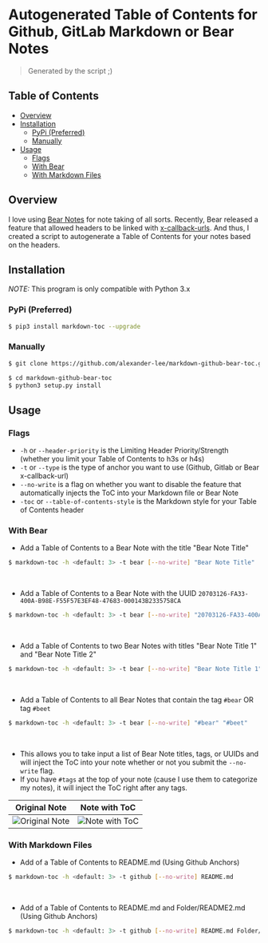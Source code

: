 # Autogenerated Table of Contents for Github, GitLab Markdown or Bear Notes

> Generated by the script ;)
## Table of Contents
* [Overview](#Overview)
* [Installation](#Installation)
	* [PyPi (Preferred)](#PyPi-(Preferred))
	* [Manually](#Manually)
* [Usage](#Usage)
	* [Flags](#Flags)
	* [With Bear](#With-Bear)
	* [With Markdown Files](#With-Markdown-Files)

## Overview
I love using [Bear Notes](https://bear.app/) for note taking of all sorts. Recently, Bear released a feature that allowed headers to be linked with [x-callback-urls](http://x-callback-url.com/). And thus, I created a script to autogenerate a Table of Contents for your notes based on the headers.

## Installation
*NOTE:* This program is only compatible with Python 3.x

### PyPi (Preferred)
```sh
$ pip3 install markdown-toc --upgrade
```

### Manually
```sh
$ git clone https://github.com/alexander-lee/markdown-github-bear-toc.git

$ cd markdown-github-bear-toc
$ python3 setup.py install
```

## Usage
### Flags
* `-h` or `--header-priority` is the Limiting Header Priority/Strength (whether you limit your Table of Contents to h3s or h4s)
* `-t` or `--type` is the type of anchor you want to use (Github, Gitlab or Bear x-callback-url)
* `--no-write` is a flag on whether you want to disable the feature that automatically injects the ToC into your Markdown file or Bear Note
* `-toc` or `--table-of-contents-style` is the Markdown style for your Table of Contents header

### With Bear
* Add a Table of Contents to a Bear Note with the title "Bear Note Title"
```sh
$ markdown-toc -h <default: 3> -t bear [--no-write] "Bear Note Title"
```
‎

* Add a Table of Contents to a Bear Note with the UUID `20703126-FA33-400A-B98E-F55F57E3EF48-47683-000143B2335758CA`
```sh
$ markdown-toc -h <default: 3> -t bear [--no-write] "20703126-FA33-400A-B98E-F55F57E3EF48-47683-000143B2335758CA"
```
‎

* Add a Table of Contents to two Bear Notes with titles "Bear Note Title 1" and "Bear Note Title 2"
```sh
$ markdown-toc -h <default: 3> -t bear [--no-write] "Bear Note Title 1" "Bear Note Title 2"
```
‎

* Add a Table of Contents to all Bear Notes that contain the tag `#bear` OR tag `#beet`
```sh
$ markdown-toc -h <default: 3> -t bear [--no-write] "#bear" "#beet"
```
‎

* This allows you to take input a list of Bear Note titles, tags, or UUIDs and will inject the ToC into your note whether or not you submit the `--no-write` flag.
* If you have `#tags` at the top of your note (cause I use them to categorize my notes), it will inject the ToC right after any tags.

| **Original Note**  | **Note with ToC** |
| :---:  | :---:  |
|![Original Note](https://github.com/alexander-lee/markdown-github-bear-toc/blob/master/images/Original%20Note.png?raw=true)|![Note with ToC](https://github.com/alexander-lee/markdown-github-bear-toc/blob/master/images/Note%20with%20ToC.png?raw=true)|

### With Markdown Files
* Add of a Table of Contents to README.md (Using Github Anchors)
```sh
$ markdown-toc -h <default: 3> -t github [--no-write] README.md
```
‎

* Add of a Table of Contents to README.md and Folder/README2.md (Using Github Anchors)
```sh
$ markdown-toc -h <default: 3> -t github [--no-write] README.md Folder/README2.md
```
